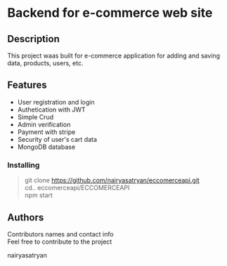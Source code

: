 # Backend for e-commerce web site

## Description

This project waas built for e-commerce application for adding and saving data, products, users, etc.



## Features

- User registration and login
- Authetication with JWT
- Simple Crud
- Admin verification
- Payment with stripe
- Security of user's cart data
- MongoDB database

### Installing

>git clone https://github.com/nairyasatryan/eccomerceapi.git    
>cd.. eccomerceapi/ECCOMERCEAPI    
>npm start

 

## Authors

Contributors names and contact info  
Feel free to contribute to the project


nairyasatryan



